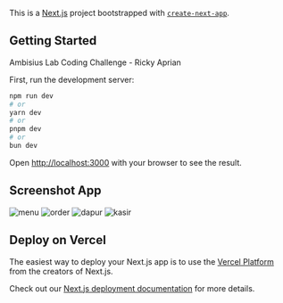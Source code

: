 This is a [Next.js](https://nextjs.org/) project bootstrapped with [`create-next-app`](https://github.com/vercel/next.js/tree/canary/packages/create-next-app).

## Getting Started
Ambisius Lab Coding Challenge - Ricky Aprian


First, run the development server:

```bash
npm run dev
# or
yarn dev
# or
pnpm dev
# or
bun dev
```

Open [http://localhost:3000](http://localhost:3000) with your browser to see the result.

## Screenshot App
![menu](https://github.com/aprianricky/restaurant/assets/97194667/c844cb4e-a016-4bff-a86b-0ea6a0111d9d)
![order](https://github.com/aprianricky/restaurant/assets/97194667/6c93cf08-26e6-42b3-bae0-9162878553c8)
![dapur](https://github.com/aprianricky/restaurant/assets/97194667/7bca1eab-b621-42a3-b281-51ddc23c15ef)
![kasir](https://github.com/aprianricky/restaurant/assets/97194667/e272e608-501e-4aa6-a7f8-2ad4b62f1926)



## Deploy on Vercel

The easiest way to deploy your Next.js app is to use the [Vercel Platform](https://vercel.com/new?utm_medium=default-template&filter=next.js&utm_source=create-next-app&utm_campaign=create-next-app-readme) from the creators of Next.js.

Check out our [Next.js deployment documentation](https://nextjs.org/docs/deployment) for more details.
